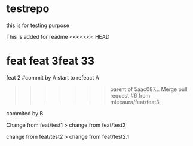 # testrepo
this is for testing purpose

This is added for readme
<<<<<<< HEAD

feat feat 3feat 33
=======
feat 2
#commit by A
start to refeact A
>>>>>>> parent of 5aac087... Merge pull request #6 from mleeaura/feat/feat3

commited by B

Change from feat/test1 > change from feat/test2

change from feat/test2 > change from feat/test2.1
